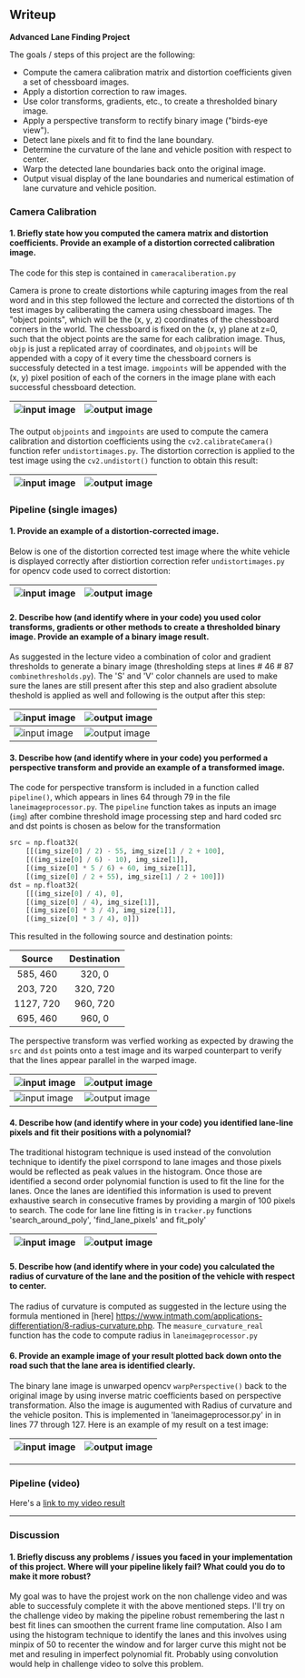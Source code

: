 ## Writeup

**Advanced Lane Finding Project**

The goals / steps of this project are the following:

* Compute the camera calibration matrix and distortion coefficients given a set of chessboard images.
* Apply a distortion correction to raw images.
* Use color transforms, gradients, etc., to create a thresholded binary image.
* Apply a perspective transform to rectify binary image ("birds-eye view").
* Detect lane pixels and fit to find the lane boundary.
* Determine the curvature of the lane and vehicle position with respect to center.
* Warp the detected lane boundaries back onto the original image.
* Output visual display of the lane boundaries and numerical estimation of lane curvature and vehicle position.

[//]: # (Image References)

[video1]: ./output1_tracked.mp4 "Video"

### Camera Calibration

#### 1. Briefly state how you computed the camera matrix and distortion coefficients. Provide an example of a distortion corrected calibration image.

The code for this step is contained in `cameracaliberation.py`

Camera is prone to create distortions while capturing images from the real word and in this step followed the lecture and corrected the distortions of th test images by caliberating the camera using chessboard images. The "object points", which will be the (x, y, z) coordinates of the chessboard corners in the world. The chessboard is fixed on the (x, y) plane at z=0, such that the object points are the same for each calibration image.  Thus, `objp` is just a replicated array of coordinates, and `objpoints` will be appended with a copy of it every time the chessboard corners is successfuly detected in a test image.  `imgpoints` will be appended with the (x, y) pixel position of each of the corners in the image plane with each successful chessboard detection.

![input image](camera_cal/calibration6.jpg)  | ![output image](output_images/draw_chess_board/calibration6.jpg)
---------------------------------------------| -----------------------------------------------------------------

The output `objpoints` and `imgpoints` are used to compute the camera calibration and distortion coefficients using the `cv2.calibrateCamera()` function refer `undistortimages.py`.  The distortion correction is applied to the test image using the `cv2.undistort()` function to obtain this result: 

![input image](camera_cal/calibration1.jpg)  | ![output image](output_images/chessundistorted/calibration1.jpg)
---------------------------------------------| -----------------------------------------------------------------


### Pipeline (single images)

#### 1. Provide an example of a distortion-corrected image.

Below is one of the distortion corrected test image where the white vehicle is displayed correctly after distiortion correction refer `undistortimages.py` for opencv code used to correct distortion:

![input image](test_images/test1.jpg)  | ![output image](output_images/undistorted/test1.jpg)
-------------------------------------- | -----------------------------------------------------------------



#### 2. Describe how (and identify where in your code) you used color transforms, gradients or other methods to create a thresholded binary image.  Provide an example of a binary image result.

As suggested in the lecture video a combination of color and gradient thresholds to generate a binary image (thresholding steps at lines # 46 # 87 `combinethresholds.py`). The 'S' and 'V' color channels are used to make sure the lanes are still present after this step and also gradient absolute theshold is applied as well and following is the output after this step:

![input image](test_images/test1.jpg)  | ![output image](output_images/combinethresholds/test1.jpg)
-------------------------------------- | -----------------------------------------------------------------
![input image](test_images/test4.jpg)  | ![output image](output_images/combinethresholds/test4.jpg)

#### 3. Describe how (and identify where in your code) you performed a perspective transform and provide an example of a transformed image.

The code for perspective transform is included in a function called `pipeline()`, which appears in lines 64 through 79 in the file `laneimageprocessor.py`.  The `pipeline` function takes as inputs an image (`img`) after combine threshold image processing step and hard coded src and dst points is chosen as below for the transformation

```python
src = np.float32(
    [[(img_size[0] / 2) - 55, img_size[1] / 2 + 100],
    [((img_size[0] / 6) - 10), img_size[1]],
    [(img_size[0] * 5 / 6) + 60, img_size[1]],
    [(img_size[0] / 2 + 55), img_size[1] / 2 + 100]])
dst = np.float32(
    [[(img_size[0] / 4), 0],
    [(img_size[0] / 4), img_size[1]],
    [(img_size[0] * 3 / 4), img_size[1]],
    [(img_size[0] * 3 / 4), 0]])
```

This resulted in the following source and destination points:

| Source        | Destination   | 
|:-------------:|:-------------:| 
| 585, 460      | 320, 0        | 
| 203, 720      | 320, 720      |
| 1127, 720     | 960, 720      |
| 695, 460      | 960, 0        |

The perspective transform was verfied working as expected by drawing the `src` and `dst` points onto a test image and its warped counterpart to verify that the lines appear parallel in the warped image.

![input image](test_images/test1.jpg)  | ![output image](output_images/bird_eye/test1.jpg)
-------------------------------------- | -----------------------------------------------------------------
![input image](test_images/test4.jpg)  | ![output image](output_images/binary_lanes/test4.jpg)


#### 4. Describe how (and identify where in your code) you identified lane-line pixels and fit their positions with a polynomial?

The traditional histogram technique is used instead of the convolution technique to identify the pixel corrspond to lane images and those pixels would be reflected as peak values in the histogram. Once those are identified a second order polynomial function is used to fit the line for the lanes. Once the lanes are identified this information is used to prevent exhaustive search in consecutive frames by providing a margin of 100 pixels to search. The code for lane line fitting is in `tracker.py` functions 'search_around_poly', 'find_lane_pixels' and fit_poly'

![input image](test_images/test1.jpg)  | ![output image](output_images/tracker/test1.jpg)
-------------------------------------- | -----------------------------------------------------------------

#### 5. Describe how (and identify where in your code) you calculated the radius of curvature of the lane and the position of the vehicle with respect to center.

The radius of curvature is computed as suggested in the lecture using the formula mentioned in [here] https://www.intmath.com/applications-differentiation/8-radius-curvature.php. The `measure_curvature_real`  function has the code to compute radius in `laneimageprocessor.py`

#### 6. Provide an example image of your result plotted back down onto the road such that the lane area is identified clearly.

The binary lane image is unwarped opencv `warpPerspective()` back to the original image by using inverse matric coefficients based on perspective transformation. Also the image is augumented with Radius of curvature and the vehicle positon. This is implemented in 'laneimageprocessor.py' in in lines 77 through 127. Here is an example of my result on a test image:

![input image](test_images/test2.jpg)  | ![output image](output_images/draw_lane/test2.jpg)
-------------------------------------- | -----------------------------------------------------------------

---

### Pipeline (video)

Here's a [link to my video result](./output1_tracked.mp4)

---

### Discussion

#### 1. Briefly discuss any problems / issues you faced in your implementation of this project.  Where will your pipeline likely fail?  What could you do to make it more robust?

My goal was to have the projest work on the non challenge video and was able to successfuly complete it with the above mentioned steps. I'll try on the challenge video by making the pipeline robust remembering the last n best fit lines can smoothen the current frame line computation. Also I am using the histogram technique to identify the lanes and this involves using minpix of 50 to recenter the window and for larger curve this might not be met and resuling in imperfect polynomial fit. Probably using convolution would help in challenge video to solve this problem.

